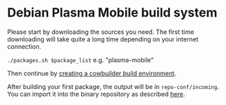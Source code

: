 # Debian Plasma Mobile build system

Please start by downloading the sources you need. The first time downloading will take quite a long time depending on your internet connection.

`./packages.sh $package_list` e.g. "plasma-mobile"

Then continue by [creating a cowbuilder build environment](pbuilder/README.md).

After building your first package, the output will be in `repo-conf/incoming`.
You can import it into the binary repository as described [here](https://github.com/debian-pm-tools/apt-repo-conf/blob/master/README.md).
